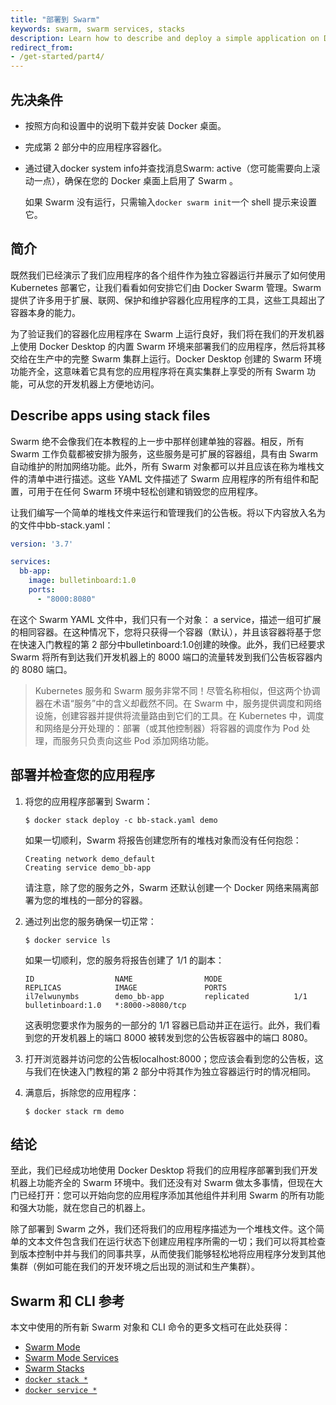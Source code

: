 ```yaml
---
title: "部署到 Swarm"
keywords: swarm, swarm services, stacks
description: Learn how to describe and deploy a simple application on Docker Swarm.
redirect_from:
- /get-started/part4/
---
```


## 先决条件

- 按照方向和设置中的说明下载并安装 Docker 桌面。
- 完成第 2 部分中的应用程序容器化。
- 通过键入docker system info并查找消息Swarm: active（您可能需要向上滚动一点），确保在您的 Docker 桌面上启用了 Swarm 。

  如果 Swarm 没有运行，只需输入`docker swarm init`一个 shell 提示来设置它。


## 简介

既然我们已经演示了我们应用程序的各个组件作为独立容器运行并展示了如何使用 Kubernetes 部署它，让我们看看如何安排它们由 Docker Swarm 管理。Swarm 提供了许多用于扩展、联网、保护和维护容器化应用程序的工具，这些工具超出了容器本身的能力。

为了验证我们的容器化应用程序在 Swarm 上运行良好，我们将在我们的开发机器上使用 Docker Desktop 的内置 Swarm 环境来部署我们的应用程序，然后将其移交给在生产中的完整 Swarm 集群上运行。Docker Desktop 创建的 Swarm 环境功能齐全，这意味着它具有您的应用程序将在真实集群上享受的所有 Swarm 功能，可从您的开发机器上方便地访问。

## Describe apps using stack files

Swarm 绝不会像我们在本教程的上一步中那样创建单独的容器。相反，所有 Swarm 工作负载都被安排为服务，这些服务是可扩展的容器组，具有由 Swarm 自动维护的附加网络功能。此外，所有 Swarm 对象都可以并且应该在称为堆栈文件的清单中进行描述。这些 YAML 文件描述了 Swarm 应用程序的所有组件和配置，可用于在任何 Swarm 环境中轻松创建和销毁您的应用程序。

让我们编写一个简单的堆栈文件来运行和管理我们的公告板。将以下内容放入名为 的文件中bb-stack.yaml：

```yaml
version: '3.7'

services:
  bb-app:
    image: bulletinboard:1.0
    ports:
      - "8000:8080"
```

在这个 Swarm YAML 文件中，我们只有一个对象： a service，描述一组可扩展的相同容器。在这种情况下，您将只获得一个容器（默认），并且该容器将基于您在快速入门教程的第 2 部分中bulletinboard:1.0创建的映像。此外，我们已经要求 Swarm 将所有到达我们开发机器上的 8000 端口的流量转发到我们公告板容器内的 8080 端口。

> Kubernetes 服务和 Swarm 服务非常不同！尽管名称相似，但这两个协调器在术语“服务”中的含义却截然不同。在 Swarm 中，服务提供调度和网络设施，创建容器并提供将流量路由到它们的工具。在 Kubernetes 中，调度和网络是分开处理的：部署（或其他控制器）将容器的调度作为 Pod 处理，而服务只负责向这些 Pod 添加网络功能。

## 部署并检查您的应用程序

1.  将您的应用程序部署到 Swarm：

    ```console
    $ docker stack deploy -c bb-stack.yaml demo
    ```

    如果一切顺利，Swarm 将报告创建您所有的堆栈对象而没有任何抱怨：

    ```shell
    Creating network demo_default
    Creating service demo_bb-app
    ```

    请注意，除了您的服务之外，Swarm 还默认创建一个 Docker 网络来隔离部署为您的堆栈的一部分的容器。

2.  通过列出您的服务确保一切正常：

    ```console
    $ docker service ls
    ```

    如果一切顺利，您的服务将报告创建了 1/1 的副本：

    ```shell
    ID                  NAME                MODE                REPLICAS            IMAGE               PORTS
    il7elwunymbs        demo_bb-app         replicated          1/1                 bulletinboard:1.0   *:8000->8080/tcp
    ```

    这表明您要求作为服务的一部分的 1/1 容器已启动并正在运行。此外，我们看到您的开发机器上的端口 8000 被转发到您的公告板容器中的端口 8080。

3.  打开浏览器并访问您的公告板localhost:8000；您应该会看到您的公告板，这与我们在快速入门教程的第 2 部分中将其作为独立容器运行时的情况相同。

4.  满意后，拆除您的应用程序：

    ```console
    $ docker stack rm demo
    ```

## 结论

至此，我们已经成功地使用 Docker Desktop 将我们的应用程序部署到我们开发机器上功能齐全的 Swarm 环境中。我们还没有对 Swarm 做太多事情，但现在大门已经打开：您可以开始向您的应用程序添加其他组件并利用 Swarm 的所有功能和强大功能，就在您自己的机器上。

除了部署到 Swarm 之外，我们还将我们的应用程序描述为一个堆栈文件。这个简单的文本文件包含我们在运行状态下创建应用程序所需的一切；我们可以将其检查到版本控制中并与我们的同事共享，从而使我们能够轻松地将应用程序分发到其他集群（例如可能在我们的开发环境之后出现的测试和生产集群）。

## Swarm 和 CLI 参考

本文中使用的所有新 Swarm 对象和 CLI 命令的更多文档可在此处获得：

 - [Swarm Mode](https://docs.docker.com/engine/swarm/)
 - [Swarm Mode Services](https://docs.docker.com/engine/swarm/how-swarm-mode-works/services/)
 - [Swarm Stacks](https://docs.docker.com/engine/swarm/stack-deploy/)
 - [`docker stack *`](https://docs.docker.com/engine/reference/commandline/stack/)
 - [`docker service *`](https://docs.docker.com/engine/reference/commandline/service/)
